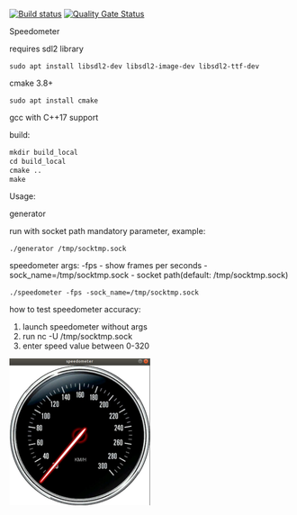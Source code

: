 [![Build status](https://ci.appveyor.com/api/projects/status/xxcuo3ulvi5lk5qg?svg=true)](https://ci.appveyor.com/project/Defvyb/speedometer)
[![Quality Gate Status](https://sonarcloud.io/api/project_badges/measure?project=arrival_speedometer&metric=alert_status)](https://sonarcloud.io/dashboard?id=arrival_speedometer)

Speedometer

requires sdl2 library 
```
sudo apt install libsdl2-dev libsdl2-image-dev libsdl2-ttf-dev
```
cmake 3.8+ 
```
sudo apt install cmake
```
gcc with C++17 support

build:
```
mkdir build_local
cd build_local
cmake ..
make
```

Usage:

generator

run with socket path mandatory parameter, example:
```
./generator /tmp/socktmp.sock
```

speedometer
args:
-fps - show frames per seconds
-sock_name=/tmp/socktmp.sock - socket path(default: /tmp/socktmp.sock)
```
./speedometer -fps -sock_name=/tmp/socktmp.sock
```

how to test speedometer accuracy:
1) launch speedometer without args
2) run nc -U /tmp/socktmp.sock
3) enter speed value between 0-320

![Alt text](https://github.com/Defvyb/speedometer/blob/master/example.png)
